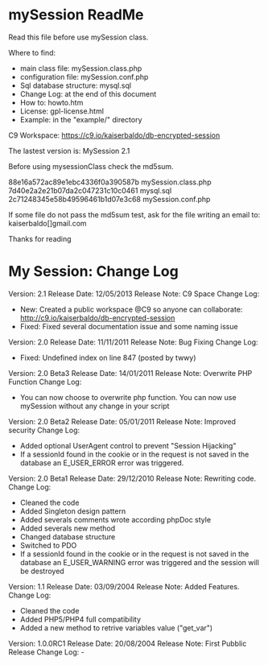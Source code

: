 mySession ReadMe   
================================

Read this file before use mySession class.

Where to find:
 * main class file: mySession.class.php
 * configuration file: mySession.conf.php
 * Sql database structure: mysql.sql
 * Change Log: at the end of this document
 * How to: howto.htm
 * License:  gpl-license.html
 * Example: in the "example/" directory

C9 Workspace: https://c9.io/kaiserbaldo/db-encrypted-session

The lastest version is: MySession 2.1

Before using mysessionClass check the md5sum.

88e16a572ac89e1ebc4336f0a390587b  mySession.class.php
7d40e2a2e21b07da2c047231c10c0461  mysql.sql
2c71248345e58b49596461b1d07e3c68  mySession.conf.php

If some file do not pass the md5sum test, ask for the
file writing an email to: kaiserbaldo[]gmail.com

Thanks for reading


My Session: Change Log 
================================

Version: 2.1 
Release Date: 12/05/2013
Release Note: C9 Space
Change Log:
* New: Created a public workspace @C9 so anyone can collaborate: http://c9.io/kaiserbaldo/db-encrypted-session
* Fixed: Fixed several documentation issue and some naming issue



Version: 2.0 
Release Date: 11/11/2011
Release Note: Bug Fixing
Change Log:
* Fixed: Undefined index on line 847 (posted by twwy) 

Version: 2.0 Beta3
Release Date: 14/01/2011
Release Note: Overwrite PHP Function
Change Log:
* You can now choose to overwrite php function. You can now use mySession without any change in your script

Version: 2.0 Beta2
Release Date: 05/01/2011
Release Note: Improved security 
Change Log:
* Added optional UserAgent control to prevent "Session Hijacking"
* If a sessionId found in the cookie or in the request is not saved in the database an E_USER_ERROR error was triggered.

Version: 2.0 Beta1
Release Date: 29/12/2010
Release Note: Rewriting code. 
Change Log:
* Cleaned the code
* Added Singleton design pattern
* Added severals comments wrote according phpDoc style
* Added severals new method
* Changed database structure
* Switched to PDO
* If a sessionId found in the cookie or in the request is not saved in the database an E_USER_WARNING error was triggered and the session will be destroyed

Version: 1.1
Release Date: 03/09/2004
Release Note: Added Features. 
Change Log:
* Cleaned the code
* Added PHP5/PHP4 full compatibility 
* Added a new method to retrive variables value ("get_var") 

Version: 1.0.0RC1
Release Date: 20/08/2004
Release Note: First Pubblic Release 
Change Log: - 
